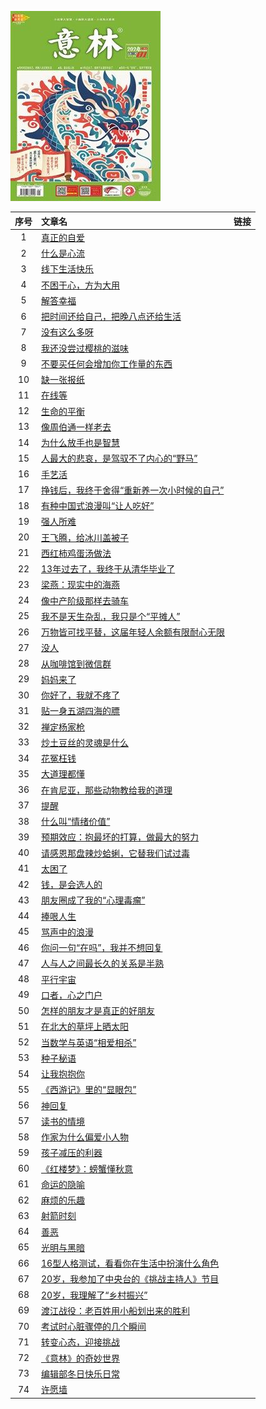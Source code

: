 ![](https://raw.githubusercontent.com/leaguecn/magazines/main/img/yili202401-l.jpg)

|序号|文章名|链接|
|:---------:|:----------|:---------|
|1|[真正的自爱](https://github.com/leaguecn/magazines/tree/main/md/yilin202401/1-真正的自爱.md)|[](http://fslib.vip.qikan.cn/text/Article.aspx?titleid=yili20240101)|
|2|[什么是心流](https://github.com/leaguecn/magazines/tree/main/md/yilin202401/2-什么是心流.md)|[](http://fslib.vip.qikan.cn/text/Article.aspx?titleid=yili20240102)|
|3|[线下生活快乐](https://github.com/leaguecn/magazines/tree/main/md/yilin202401/3-线下生活快乐.md)|[](http://fslib.vip.qikan.cn/text/Article.aspx?titleid=yili20240103)|
|4|[不困于心，方为大用](https://github.com/leaguecn/magazines/tree/main/md/yilin202401/4-不困于心，方为大用.md)|[](http://fslib.vip.qikan.cn/text/Article.aspx?titleid=yili20240104)|
|5|[解答幸福](https://github.com/leaguecn/magazines/tree/main/md/yilin202401/5-解答幸福.md)|[](http://fslib.vip.qikan.cn/text/Article.aspx?titleid=yili20240105)|
|6|[把时间还给自己，把晚八点还给生活](https://github.com/leaguecn/magazines/tree/main/md/yilin202401/6-把时间还给自己，把晚八点还给生活.md)|[](http://fslib.vip.qikan.cn/text/Article.aspx?titleid=yili20240106)|
|7|[没有这么多呀](https://github.com/leaguecn/magazines/tree/main/md/yilin202401/7-没有这么多呀.md)|[](http://fslib.vip.qikan.cn/text/Article.aspx?titleid=yili20240107)|
|8|[我还没尝过樱桃的滋味](https://github.com/leaguecn/magazines/tree/main/md/yilin202401/8-我还没尝过樱桃的滋味.md)|[](http://fslib.vip.qikan.cn/text/Article.aspx?titleid=yili20240108)|
|9|[不要买任何会增加你工作量的东西](https://github.com/leaguecn/magazines/tree/main/md/yilin202401/9-不要买任何会增加你工作量的东西.md)|[](http://fslib.vip.qikan.cn/text/Article.aspx?titleid=yili20240109)|
|10|[缺一张报纸](https://github.com/leaguecn/magazines/tree/main/md/yilin202401/10-缺一张报纸.md)|[](http://fslib.vip.qikan.cn/text/Article.aspx?titleid=yili20240110)|
|11|[在线等](https://github.com/leaguecn/magazines/tree/main/md/yilin202401/11-在线等.md)|[](http://fslib.vip.qikan.cn/text/Article.aspx?titleid=yili20240111)|
|12|[生命的平衡](https://github.com/leaguecn/magazines/tree/main/md/yilin202401/12-生命的平衡.md)|[](http://fslib.vip.qikan.cn/text/Article.aspx?titleid=yili20240112)|
|13|[像周伯通一样老去](https://github.com/leaguecn/magazines/tree/main/md/yilin202401/13-像周伯通一样老去.md)|[](http://fslib.vip.qikan.cn/text/Article.aspx?titleid=yili20240113)|
|14|[为什么放手也是智慧](https://github.com/leaguecn/magazines/tree/main/md/yilin202401/14-为什么放手也是智慧.md)|[](http://fslib.vip.qikan.cn/text/Article.aspx?titleid=yili20240114)|
|15|[人最大的悲哀，是驾驭不了内心的“野马”](https://github.com/leaguecn/magazines/tree/main/md/yilin202401/15-人最大的悲哀，是驾驭不了内心的“野马”.md)|[](http://fslib.vip.qikan.cn/text/Article.aspx?titleid=yili20240115)|
|16|[手艺活](https://github.com/leaguecn/magazines/tree/main/md/yilin202401/16-手艺活.md)|[](http://fslib.vip.qikan.cn/text/Article.aspx?titleid=yili20240116)|
|17|[挣钱后，我终于舍得“重新养一次小时候的自己”](https://github.com/leaguecn/magazines/tree/main/md/yilin202401/17-挣钱后，我终于舍得“重新养一次小时候的自己”.md)|[](http://fslib.vip.qikan.cn/text/Article.aspx?titleid=yili20240117)|
|18|[有种中国式浪漫叫“让人吃好”](https://github.com/leaguecn/magazines/tree/main/md/yilin202401/18-有种中国式浪漫叫“让人吃好”.md)|[](http://fslib.vip.qikan.cn/text/Article.aspx?titleid=yili20240118)|
|19|[强人所难](https://github.com/leaguecn/magazines/tree/main/md/yilin202401/19-强人所难.md)|[](http://fslib.vip.qikan.cn/text/Article.aspx?titleid=yili20240119)|
|20|[王飞腾，给冰川盖被子](https://github.com/leaguecn/magazines/tree/main/md/yilin202401/20-王飞腾，给冰川盖被子.md)|[](http://fslib.vip.qikan.cn/text/Article.aspx?titleid=yili20240120)|
|21|[西红柿鸡蛋汤做法](https://github.com/leaguecn/magazines/tree/main/md/yilin202401/21-西红柿鸡蛋汤做法.md)|[](http://fslib.vip.qikan.cn/text/Article.aspx?titleid=yili20240121)|
|22|[13年过去了，我终于从清华毕业了](https://github.com/leaguecn/magazines/tree/main/md/yilin202401/22-13年过去了，我终于从清华毕业了.md)|[](http://fslib.vip.qikan.cn/text/Article.aspx?titleid=yili20240122)|
|23|[梁燕：现实中的海燕](https://github.com/leaguecn/magazines/tree/main/md/yilin202401/23-梁燕：现实中的海燕.md)|[](http://fslib.vip.qikan.cn/text/Article.aspx?titleid=yili20240123)|
|24|[像中产阶级那样去骑车](https://github.com/leaguecn/magazines/tree/main/md/yilin202401/24-像中产阶级那样去骑车.md)|[](http://fslib.vip.qikan.cn/text/Article.aspx?titleid=yili20240124)|
|25|[我不是天生杂乱，我只是个“平摊人”](https://github.com/leaguecn/magazines/tree/main/md/yilin202401/25-我不是天生杂乱，我只是个“平摊人”.md)|[](http://fslib.vip.qikan.cn/text/Article.aspx?titleid=yili20240125)|
|26|[万物皆可找平替，这届年轻人余额有限耐心无限](https://github.com/leaguecn/magazines/tree/main/md/yilin202401/26-万物皆可找平替，这届年轻人余额有限耐心无限.md)|[](http://fslib.vip.qikan.cn/text/Article.aspx?titleid=yili20240126)|
|27|[没人](https://github.com/leaguecn/magazines/tree/main/md/yilin202401/27-没人.md)|[](http://fslib.vip.qikan.cn/text/Article.aspx?titleid=yili20240127)|
|28|[从咖啡馆到微信群](https://github.com/leaguecn/magazines/tree/main/md/yilin202401/28-从咖啡馆到微信群.md)|[](http://fslib.vip.qikan.cn/text/Article.aspx?titleid=yili20240128)|
|29|[妈妈来了](https://github.com/leaguecn/magazines/tree/main/md/yilin202401/29-妈妈来了.md)|[](http://fslib.vip.qikan.cn/text/Article.aspx?titleid=yili20240129)|
|30|[你好了，我就不疼了](https://github.com/leaguecn/magazines/tree/main/md/yilin202401/30-你好了，我就不疼了.md)|[](http://fslib.vip.qikan.cn/text/Article.aspx?titleid=yili20240130)|
|31|[贴一身五湖四海的膘](https://github.com/leaguecn/magazines/tree/main/md/yilin202401/31-贴一身五湖四海的膘.md)|[](http://fslib.vip.qikan.cn/text/Article.aspx?titleid=yili20240131)|
|32|[禅定杨家枪](https://github.com/leaguecn/magazines/tree/main/md/yilin202401/32-禅定杨家枪.md)|[](http://fslib.vip.qikan.cn/text/Article.aspx?titleid=yili20240132)|
|33|[炒土豆丝的灵魂是什么](https://github.com/leaguecn/magazines/tree/main/md/yilin202401/33-炒土豆丝的灵魂是什么.md)|[](http://fslib.vip.qikan.cn/text/Article.aspx?titleid=yili20240133)|
|34|[花冤枉钱](https://github.com/leaguecn/magazines/tree/main/md/yilin202401/34-花冤枉钱.md)|[](http://fslib.vip.qikan.cn/text/Article.aspx?titleid=yili20240134)|
|35|[大道理都懂](https://github.com/leaguecn/magazines/tree/main/md/yilin202401/35-大道理都懂.md)|[](http://fslib.vip.qikan.cn/text/Article.aspx?titleid=yili20240135)|
|36|[在肯尼亚，那些动物教给我的道理](https://github.com/leaguecn/magazines/tree/main/md/yilin202401/36-在肯尼亚，那些动物教给我的道理.md)|[](http://fslib.vip.qikan.cn/text/Article.aspx?titleid=yili20240136)|
|37|[提醒](https://github.com/leaguecn/magazines/tree/main/md/yilin202401/37-提醒.md)|[](http://fslib.vip.qikan.cn/text/Article.aspx?titleid=yili20240137)|
|38|[什么叫“情绪价值”](https://github.com/leaguecn/magazines/tree/main/md/yilin202401/38-什么叫“情绪价值”.md)|[](http://fslib.vip.qikan.cn/text/Article.aspx?titleid=yili20240138)|
|39|[预期效应：抱最坏的打算，做最大的努力](https://github.com/leaguecn/magazines/tree/main/md/yilin202401/39-预期效应：抱最坏的打算，做最大的努力.md)|[](http://fslib.vip.qikan.cn/text/Article.aspx?titleid=yili20240139)|
|40|[请感恩那盘辣炒蛤蜊，它替我们试过毒](https://github.com/leaguecn/magazines/tree/main/md/yilin202401/40-请感恩那盘辣炒蛤蜊，它替我们试过毒.md)|[](http://fslib.vip.qikan.cn/text/Article.aspx?titleid=yili20240140)|
|41|[太困了](https://github.com/leaguecn/magazines/tree/main/md/yilin202401/41-太困了.md)|[](http://fslib.vip.qikan.cn/text/Article.aspx?titleid=yili20240141)|
|42|[钱，是会选人的](https://github.com/leaguecn/magazines/tree/main/md/yilin202401/42-钱，是会选人的.md)|[](http://fslib.vip.qikan.cn/text/Article.aspx?titleid=yili20240142)|
|43|[朋友圈成了我的“心理毒瘤”](https://github.com/leaguecn/magazines/tree/main/md/yilin202401/43-朋友圈成了我的“心理毒瘤”.md)|[](http://fslib.vip.qikan.cn/text/Article.aspx?titleid=yili20240143)|
|44|[捧哏人生](https://github.com/leaguecn/magazines/tree/main/md/yilin202401/44-捧哏人生.md)|[](http://fslib.vip.qikan.cn/text/Article.aspx?titleid=yili20240144)|
|45|[骂声中的浪漫](https://github.com/leaguecn/magazines/tree/main/md/yilin202401/45-骂声中的浪漫.md)|[](http://fslib.vip.qikan.cn/text/Article.aspx?titleid=yili20240145)|
|46|[你问一句“在吗”，我并不想回复](https://github.com/leaguecn/magazines/tree/main/md/yilin202401/46-你问一句“在吗”，我并不想回复.md)|[](http://fslib.vip.qikan.cn/text/Article.aspx?titleid=yili20240146)|
|47|[人与人之间最长久的关系是半熟](https://github.com/leaguecn/magazines/tree/main/md/yilin202401/47-人与人之间最长久的关系是半熟.md)|[](http://fslib.vip.qikan.cn/text/Article.aspx?titleid=yili20240147)|
|48|[平行宇宙](https://github.com/leaguecn/magazines/tree/main/md/yilin202401/48-平行宇宙.md)|[](http://fslib.vip.qikan.cn/text/Article.aspx?titleid=yili20240148)|
|49|[口者，心之门户](https://github.com/leaguecn/magazines/tree/main/md/yilin202401/49-口者，心之门户.md)|[](http://fslib.vip.qikan.cn/text/Article.aspx?titleid=yili20240149)|
|50|[怎样的朋友才是真正的好朋友](https://github.com/leaguecn/magazines/tree/main/md/yilin202401/50-怎样的朋友才是真正的好朋友.md)|[](http://fslib.vip.qikan.cn/text/Article.aspx?titleid=yili20240150)|
|51|[在北大的草坪上晒太阳](https://github.com/leaguecn/magazines/tree/main/md/yilin202401/51-在北大的草坪上晒太阳.md)|[](http://fslib.vip.qikan.cn/text/Article.aspx?titleid=yili20240151)|
|52|[当数学与英语“相爱相杀”](https://github.com/leaguecn/magazines/tree/main/md/yilin202401/52-当数学与英语“相爱相杀”.md)|[](http://fslib.vip.qikan.cn/text/Article.aspx?titleid=yili20240152)|
|53|[种子秘语](https://github.com/leaguecn/magazines/tree/main/md/yilin202401/53-种子秘语.md)|[](http://fslib.vip.qikan.cn/text/Article.aspx?titleid=yili20240153)|
|54|[让我抱抱你](https://github.com/leaguecn/magazines/tree/main/md/yilin202401/54-让我抱抱你.md)|[](http://fslib.vip.qikan.cn/text/Article.aspx?titleid=yili20240154)|
|55|[《西游记》里的“显眼包”](https://github.com/leaguecn/magazines/tree/main/md/yilin202401/55-《西游记》里的“显眼包”.md)|[](http://fslib.vip.qikan.cn/text/Article.aspx?titleid=yili20240155)|
|56|[神回复](https://github.com/leaguecn/magazines/tree/main/md/yilin202401/56-神回复.md)|[](http://fslib.vip.qikan.cn/text/Article.aspx?titleid=yili20240156)|
|57|[读书的情境](https://github.com/leaguecn/magazines/tree/main/md/yilin202401/57-读书的情境.md)|[](http://fslib.vip.qikan.cn/text/Article.aspx?titleid=yili20240157)|
|58|[作家为什么偏爱小人物](https://github.com/leaguecn/magazines/tree/main/md/yilin202401/58-作家为什么偏爱小人物.md)|[](http://fslib.vip.qikan.cn/text/Article.aspx?titleid=yili20240158)|
|59|[孩子减压的利器](https://github.com/leaguecn/magazines/tree/main/md/yilin202401/59-孩子减压的利器.md)|[](http://fslib.vip.qikan.cn/text/Article.aspx?titleid=yili20240159)|
|60|[《红楼梦》：螃蟹懂秋意](https://github.com/leaguecn/magazines/tree/main/md/yilin202401/60-《红楼梦》：螃蟹懂秋意.md)|[](http://fslib.vip.qikan.cn/text/Article.aspx?titleid=yili20240160)|
|61|[命运的隐喻](https://github.com/leaguecn/magazines/tree/main/md/yilin202401/61-命运的隐喻.md)|[](http://fslib.vip.qikan.cn/text/Article.aspx?titleid=yili20240161)|
|62|[麻烦的乐趣](https://github.com/leaguecn/magazines/tree/main/md/yilin202401/62-麻烦的乐趣.md)|[](http://fslib.vip.qikan.cn/text/Article.aspx?titleid=yili20240162)|
|63|[射箭时刻](https://github.com/leaguecn/magazines/tree/main/md/yilin202401/63-射箭时刻.md)|[](http://fslib.vip.qikan.cn/text/Article.aspx?titleid=yili20240163)|
|64|[善恶](https://github.com/leaguecn/magazines/tree/main/md/yilin202401/64-善恶.md)|[](http://fslib.vip.qikan.cn/text/Article.aspx?titleid=yili20240164)|
|65|[光明与黑暗](https://github.com/leaguecn/magazines/tree/main/md/yilin202401/65-光明与黑暗.md)|[](http://fslib.vip.qikan.cn/text/Article.aspx?titleid=yili20240165)|
|66|[16型人格测试，看看你在生活中扮演什么角色](https://github.com/leaguecn/magazines/tree/main/md/yilin202401/66-16型人格测试，看看你在生活中扮演什么角色.md)|[](http://fslib.vip.qikan.cn/text/Article.aspx?titleid=yili20240166)|
|67|[20岁，我参加了中央台的《挑战主持人》节目](https://github.com/leaguecn/magazines/tree/main/md/yilin202401/67-20岁，我参加了中央台的《挑战主持人》节目.md)|[](http://fslib.vip.qikan.cn/text/Article.aspx?titleid=yili20240167)|
|68|[20岁，我理解了“乡村振兴”](https://github.com/leaguecn/magazines/tree/main/md/yilin202401/68-20岁，我理解了“乡村振兴”.md)|[](http://fslib.vip.qikan.cn/text/Article.aspx?titleid=yili20240168)|
|69|[渡江战役：老百姓用小船划出来的胜利](https://github.com/leaguecn/magazines/tree/main/md/yilin202401/69-渡江战役：老百姓用小船划出来的胜利.md)|[](http://fslib.vip.qikan.cn/text/Article.aspx?titleid=yili20240169)|
|70|[考试时心脏骤停的几个瞬间](https://github.com/leaguecn/magazines/tree/main/md/yilin202401/70-考试时心脏骤停的几个瞬间.md)|[](http://fslib.vip.qikan.cn/text/Article.aspx?titleid=yili20240170)|
|71|[转变心态，迎接挑战](https://github.com/leaguecn/magazines/tree/main/md/yilin202401/71-转变心态，迎接挑战.md)|[](http://fslib.vip.qikan.cn/text/Article.aspx?titleid=yili20240171)|
|72|[《意林》的奇妙世界](https://github.com/leaguecn/magazines/tree/main/md/yilin202401/72-《意林》的奇妙世界.md)|[](http://fslib.vip.qikan.cn/text/Article.aspx?titleid=yili20240172)|
|73|[编辑部冬日快乐日常](https://github.com/leaguecn/magazines/tree/main/md/yilin202401/73-编辑部冬日快乐日常.md)|[](http://fslib.vip.qikan.cn/text/Article.aspx?titleid=yili20240173)|
|74|[许愿墙](https://github.com/leaguecn/magazines/tree/main/md/yilin202401/74-许愿墙.md)|[](http://fslib.vip.qikan.cn/text/Article.aspx?titleid=yili20240174)|